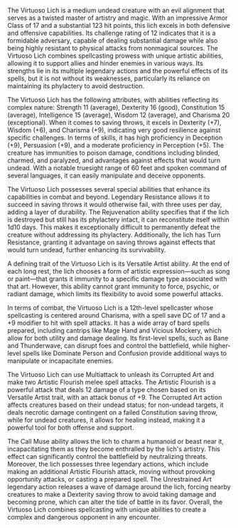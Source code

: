The Virtuoso Lich is a medium undead creature with an evil alignment that serves as a twisted master of artistry and magic. With an impressive Armor Class of 17 and a substantial 123 hit points, this lich excels in both defensive and offensive capabilities. Its challenge rating of 12 indicates that it is a formidable adversary, capable of dealing substantial damage while also being highly resistant to physical attacks from nonmagical sources. The Virtuoso Lich combines spellcasting prowess with unique artistic abilities, allowing it to support allies and hinder enemies in various ways. Its strengths lie in its multiple legendary actions and the powerful effects of its spells, but it is not without its weaknesses, particularly its reliance on maintaining its phylactery to avoid destruction. 

The Virtuoso Lich has the following attributes, with abilities reflecting its complex nature: Strength 11 (average), Dexterity 16 (good), Constitution 15 (average), Intelligence 15 (average), Wisdom 12 (average), and Charisma 20 (exceptional). When it comes to saving throws, it excels in Dexterity (+7), Wisdom (+6), and Charisma (+9), indicating very good resilience against specific challenges. In terms of skills, it has high proficiency in Deception (+9), Persuasion (+9), and a moderate proficiency in Perception (+5). The creature has immunities to poison damage, conditions including blinded, charmed, and paralyzed, and advantages against effects that would turn undead. With a notable truesight range of 60 feet and spoken command of several languages, it can easily manipulate and deceive opponents.

The Virtuoso Lich possesses several special abilities that enhance its capabilities in combat and beyond. Legendary Resistance allows it to succeed in saving throws it would otherwise fail, with three uses per day, adding a layer of durability. The Rejuvenation ability specifies that if the lich is destroyed but still has its phylactery intact, it can reconstitute itself within 1d10 days. This makes it exceptionally difficult to permanently defeat the creature without addressing its phylactery. Additionally, the lich has Turn Resistance, granting it advantage on saving throws against effects that would turn undead, further enhancing its survivability.

A defining trait of the Virtuoso Lich is its Versatile Artist ability. At the end of each long rest, the lich chooses a form of artistic expression—such as song or paint—that grants it immunity to a specific damage type associated with that art. However, this ability cannot grant immunity to force, psychic, or radiant damage, which limits its flexibility to avoid some powerful attacks.

In terms of combat, the Virtuoso Lich is a 12th-level spellcaster whose spellcasting is centered around Charisma, with a spell save DC of 17 and a +9 modifier to hit with spell attacks. It has a wide array of bard spells prepared, including cantrips like Mage Hand and Vicious Mockery, which allow for both utility and damage dealing. Its first-level spells, such as Bane and Thunderwave, can disrupt foes and control the battlefield, while higher-level spells like Dominate Person and Confusion provide additional ways to manipulate or incapacitate enemies.

The Virtuoso Lich can use Multiattack to unleash its Corrupted Art and make two Artistic Flourish melee spell attacks. The Artistic Flourish is a powerful attack that deals 12 damage of a type chosen based on its Versatile Artist trait, with an attack bonus of +9. The Corrupted Art action affects creatures based on their undead status; for non-undead targets, it deals necrotic damage contingent on a failed Constitution saving throw, while for undead creatures, it allows for healing instead, making it a powerful tool for both offense and support. 

The Call Muse ability allows the lich to charm a humanoid or beast near it, incapacitating them as they become enthralled by the lich's artistry. This effect can significantly control the battlefield by neutralizing threats. Moreover, the lich possesses three legendary actions, which include making an additional Artistic Flourish attack, moving without provoking opportunity attacks, or casting a prepared spell. The Unrestrained Art legendary action releases a wave of damage around the lich, forcing nearby creatures to make a Dexterity saving throw to avoid taking damage and becoming prone, which can alter the tide of battle in its favor. Overall, the Virtuoso Lich combines spellcasting with unique abilities to create a complex and dangerous opponent in any encounter.